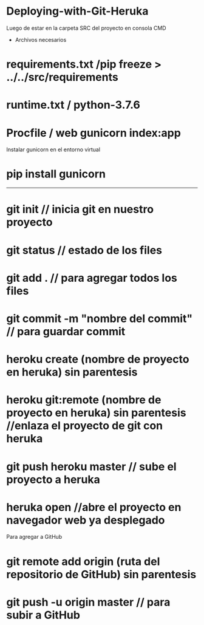 # Deploying-with-Git-Heruka
Luego de estar en la carpeta SRC del proyecto
en consola CMD
- Archivos necesarios
# requirements.txt /pip freeze > ../../src/requirements
# runtime.txt / python-3.7.6
# Procfile / web gunicorn index:app
Instalar gunicorn en el entorno virtual
# pip install gunicorn
------------------------------------------
# git init // inicia git en nuestro proyecto
# git status // estado de los files
# git add . // para agregar todos los files
# git commit -m "nombre del commit" // para guardar commit
# heroku create (nombre de proyecto en heruka) sin parentesis
# heroku git:remote (nombre de proyecto en heruka) sin parentesis //enlaza el proyecto de git con heruka
# git push heroku master // sube el proyecto a heruka
# heruka open //abre el proyecto en navegador web ya desplegado

Para agregar a GitHub
# git remote add origin (ruta del repositorio de GitHub) sin parentesis
# git push -u origin master // para subir a GitHub
